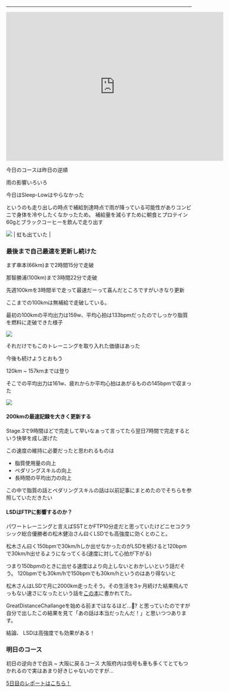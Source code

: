 
---
<iframe allowtransparency="true" frameborder="0" height="405" scrolling="no" src="https://www.strava.com/activities/2678085038/embed/1209e0efbf1a6fc989b61e2aa7ceaf826f8249a3" width="590"></iframe>

今日のコースは昨日の逆順

雨の影響いろいろ

今日はSleep-Lowはやらなかった

というのも走り出しの時点で補給到達時点で雨が降っている可能性がありコンビニで身体を冷やしたくなかったため。
補給量を減らすために朝食とプロテイン60gとブラックコーヒーを飲んで走り出す

[![](/images/IMG_20190904_055351.jpg)](/images/IMG_20190904_055351.jpg)
| 虹も出ていた |



### 最後まで自己最速を更新し続けた

まず串本(66km)まで2時間15分で走破



那智勝浦(100km)まで3時間22分で走破

先週100kmを3時間半で走って最速だーって喜んだところですがいきなり更新



ここまでの100kmは無補給で走破している。



最初の100kmの平均出力は159w、平均心拍は133bpmだったのでしっかり脂質を燃料に走破できた様子

[![](https://1.bp.blogspot.com/-No-ndx1_1Zk/XW-JrqG93zI/AAAAAAAABtk/CC3MkcCCweM52kQbQ34z1YCVWaMwbEk1QCK4BGAYYCw/s320/%25E3%2582%25B9%25E3%2582%25AF%25E3%2583%25AA%25E3%2583%25BC%25E3%2583%25B3%25E3%2582%25B7%25E3%2583%25A7%25E3%2583%2583%25E3%2583%2588%2B2019-09-04%2B18.51.30.png)](http://1.bp.blogspot.com/-No-ndx1_1Zk/XW-JrqG93zI/AAAAAAAABtk/CC3MkcCCweM52kQbQ34z1YCVWaMwbEk1QCK4BGAYYCw/s1600/%25E3%2582%25B9%25E3%2582%25AF%25E3%2583%25AA%25E3%2583%25BC%25E3%2583%25B3%25E3%2582%25B7%25E3%2583%25A7%25E3%2583%2583%25E3%2583%2588%2B2019-09-04%2B18.51.30.png)

それだけでもこのトレーニングを取り入れた価値はあった

今後も続けようとおもう



120km ~ 157kmまでは登り

そこでの平均出力は161w、疲れからか平均心拍はあがるものの145bpmで収まった



[![](https://1.bp.blogspot.com/-Ikmx3Jc6hSs/XW-KW334BAI/AAAAAAAABt0/Xs6DqX2j-Wg51haBeFxpL_FxMwK7eDf8wCK4BGAYYCw/s320/%25E3%2582%25B9%25E3%2582%25AF%25E3%2583%25AA%25E3%2583%25BC%25E3%2583%25B3%25E3%2582%25B7%25E3%2583%25A7%25E3%2583%2583%25E3%2583%2588%2B2019-09-04%2B18.54.46.png)](http://1.bp.blogspot.com/-Ikmx3Jc6hSs/XW-KW334BAI/AAAAAAAABt0/Xs6DqX2j-Wg51haBeFxpL_FxMwK7eDf8wCK4BGAYYCw/s1600/%25E3%2582%25B9%25E3%2582%25AF%25E3%2583%25AA%25E3%2583%25BC%25E3%2583%25B3%25E3%2582%25B7%25E3%2583%25A7%25E3%2583%2583%25E3%2583%2588%2B2019-09-04%2B18.54.46.png)

#### 200kmの最速記録を大きく更新する

Stage.3で9時間ほどで完走して早いなぁって言ってたら翌日7時間で完走するという快挙を成し遂げた



この速度の維持に必要だったと思われるものは

- 脂質使用量の向上
- ペダリングスキルの向上
- 長時間の平均出力の向上

この中で脂質の話とペダリングスキルの話は以前記事にまとめたのでそちらを参照していただきたい


#### LSDはFTPに影響するのか？
パワートレーニングと言えばSSTとかFTP10分走だと思っていたけどニセコクラシック総合優勝者の松木健治さん曰くLSDでも高強度に効くとのこと。

松木さん曰く150bpmで30km/hしか出せなかったのがLSDを続けると120bpmで30km/h出せるようになってくる(速度に対して心拍が下がる)

つまり150bpmのときに出せる速度はより向上しないとおかしいという話だそう。
120bpmでも30km/hで150bpmでも30km/hというのはあり得ないと

松木さんはLSDで月に2000km走ったそう。その生活を3ヶ月続けた結果飛んでっもない速さになったという話を[この本](https://www.amazon.co.jp/%E6%9C%80%E5%BC%B7%E3%83%9B%E3%83%93%E3%83%BC%E3%83%AC%E3%83%BC%E3%82%B5%E3%83%BC6%E4%BA%BA%E3%81%8C%E6%95%99%E3%81%88%E3%82%8B-%E3%83%AD%E3%83%BC%E3%83%89%E3%83%90%E3%82%A4%E3%82%AF%E3%83%88%E3%83%AC%E3%83%BC%E3%83%8B%E3%83%B3%E3%82%B0-%E3%83%AD%E3%83%BC%E3%83%89%E3%83%90%E3%82%A4%E3%82%AF%E7%A0%94%E7%A9%B6%E4%BC%9A-ebook/dp/B07TXY3ZDF/ref=sr_1_4?__mk_ja_JP=%E3%82%AB%E3%82%BF%E3%82%AB%E3%83%8A&keywords=%E3%83%AD%E3%83%BC%E3%83%89%E3%83%90%E3%82%A4%E3%82%AF%E3%83%88%E3%83%AC%E3%83%BC%E3%83%8B%E3%83%B3%E3%82%B0&qid=1567681642&s=gateway&sr=8-4)に書かれてた。

GreatDistanceChallangeを始める前まではなるほど...🤔?
と思っていたのですが自分で出したこの結果を見て「あの話は本当だったんだ！」と思いつつあります。

結論、
LSDは高強度でも効果がある！


### 明日のコース
初日の逆向きで白浜 ~ 大阪に戻るコース
大阪府内は信号も車も多くてとてもつかれるので実はあまり好きじゃないのですが...



[5日目のレポートはこちら！](https://blog.great-distance.com/2019/09/greatdistance-stage5.html)
